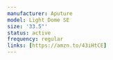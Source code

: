 ```yaml
---
manufacturer: Aputure
model: Light Dome SE
size: '33.5"'
status: active
frequency: regular
links: [https://amzn.to/43iHtCE]
---
```

